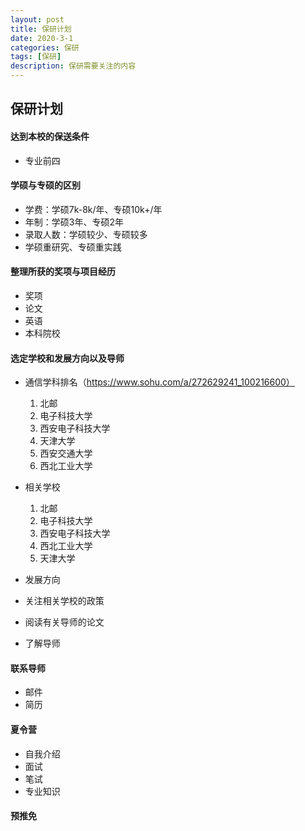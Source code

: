 ```yaml
---
layout: post
title: 保研计划
date: 2020-3-1
categories: 保研
tags: [保研]
description: 保研需要关注的内容
---
```




## 保研计划

#### 达到本校的保送条件

- 专业前四

#### 学硕与专硕的区别

- 学费：学硕7k-8k/年、专硕10k+/年
- 年制：学硕3年、专硕2年
- 录取人数：学硕较少、专硕较多
- 学硕重研究、专硕重实践

#### 整理所获的奖项与项目经历

- 奖项
- 论文
- 英语
- 本科院校

#### 选定学校和发展方向以及导师

- 通信学科排名（https://www.sohu.com/a/272629241_100216600）
  1. 北邮
  2. 电子科技大学
  3. 西安电子科技大学
  4. 天津大学
  5. 西安交通大学
  6. 西北工业大学

- 相关学校
  1. 北邮
  2. 电子科技大学
  3. 西安电子科技大学
  4. 西北工业大学
  5. 天津大学
- 发展方向

- 关注相关学校的政策
- 阅读有关导师的论文
- 了解导师

#### 联系导师

- 邮件
- 简历

#### 夏令营

- 自我介绍
- 面试
- 笔试
- 专业知识

#### 预推免

